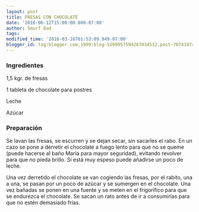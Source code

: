 ```yaml
---
layout: post
title: FRESAS CON CHOCOLATE
date: '2010-06-12T15:00:00.000-07:00'
author: Smurf Dad
tags: 
modified_time: '2016-03-16T01:53:09.949-07:00'
blogger_id: tag:blogger.com,1999:blog-5299957599287034512.post-7074197492672815798
---
```


<h3>Ingredientes</h3>

1,5 kgr. de fresas

1 tableta de chocolate para postres

Leche

Azúcar

<h3>Preparación</h3>

Se lavan las fresas, se escurren y se dejan secar, sin sacarles el rabo. En un cazo se pone a derretir el chocolate a fuego lento para que no se queme (puede hacerse al baño María para mayor seguridad), evitando revolver para que no pieda brillo. Si está muy espeso puede añadirse un poco de leche.

Una vez derretido el chocolate se van cogiendo las fresas, por el rabito, una a una, se pasan por un poco de azúcar y se sumergen en el chocolate. Una vez bañadas se ponen en una fuente y se meten en el frigorífico para que se endurezca el chocolate. Se sacan un rato antes de ir a consumirlas para que no estén demasiado frías.

